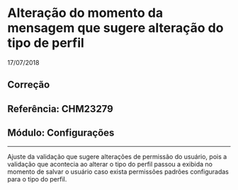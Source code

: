 # Alteração do momento da mensagem que sugere alteração do tipo de perfil
17/07/2018
## Correção
## Referência: CHM23279
## Módulo: Configurações
***

Ajuste da validação que sugere alterações de permissão do usuário, pois a validação que acontecia ao alterar o tipo do perfil passou a exibida no momento de salvar o usuário caso exista permissões padrões configuradas para o tipo do perfil.